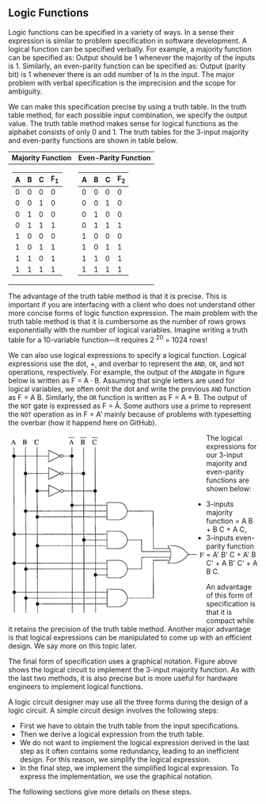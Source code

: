 ## Logic Functions

Logic functions can be specified in a variety of ways. In a sense their expression is similar to problem specification in software development. A logical function can be specified verbally. For example, a majority function can be specified as: Output should be 1 whenever the majority of the inputs is 1. Similarly, an even-parity function can be specified as: Output (parity bit) is 1 whenever there is an odd number of Is in the input. The major problem with verbal specification is the imprecision and the scope for ambiguity.

We can make this specification precise by using a truth table. In the truth table method, for each possible input combination, we specify the output value. The truth table method makes sense for logical functions as the alphabet consists of only 0 and 1. The truth tables for the 3-input majority and even-parity functions are shown in table below.

| Majority Function | Even-Parity Function |
|-------------------|----------------------|
| <table> <thead> <tr> <th>A</th> <th>B</th> <th>C</th> <th>F<sub>1</sub></th> </tr> <tbody> <tr> <td>0</td> <td>0</td> <td>0</td> <td>0</td> </tr> <tr> <td>0</td> <td>0</td> <td>1</td> <td>0</td> </tr> <tr> <td>0</td> <td>1</td> <td>0</td> <td>0</td> </tr> <tr> <td>0</td> <td>1</td> <td>1</td> <td>1</td> </tr> <tr> <td>1</td> <td>0</td> <td>0</td> <td>0</td> </tr> <tr> <td>1</td> <td>0</td> <td>1</td> <td>1</td> </tr> <tr> <td>1</td> <td>1</td> <td>0</td> <td>1</td> </tr> <tr> <td>1</td> <td>1</td> <td>1</td> <td>1</td> </tr> </tbody> </thead> </table>| <table> <thead> <tr> <th>A</th> <th>B</th> <th>C</th> <th>F<sub>2</sub></th> </tr> <tbody> <tr> <td>0</td> <td>0</td> <td>0</td> <td>0</td> </tr> <tr> <td>0</td> <td>0</td> <td>1</td> <td>0</td> </tr> <tr> <td>0</td> <td>1</td> <td>0</td> <td>0</td> </tr> <tr> <td>0</td> <td>1</td> <td>1</td> <td>1</td> </tr> <tr> <td>1</td> <td>0</td> <td>0</td> <td>0</td> </tr> <tr> <td>1</td> <td>0</td> <td>1</td> <td>1</td> </tr> <tr> <td>1</td> <td>1</td> <td>0</td> <td>1</td> </tr> <tr> <td>1</td> <td>1</td> <td>1</td> <td>1</td> </tr> </tbody> </thead> </table> |

The advantage of the truth table method is that it is precise. This is important if you are interfacing with a client who does not understand other more concise forms of logic function expression. The main problem with the truth table method is that it is cumbersome as the number of rows grows exponentially with the number of logical variables. Imagine writing a truth table for a 10-variable function—it requires 2 <sup>20</sup> = 1024 rows!

We can also use logical expressions to specify a logical function. Logical expressions use the dot, +, and overbar to represent the `AND`, `OR`, and `NOT` operations, respectively. For example, the output of the `AND`gate in figure below is written as F = A <span>&#183;</span> B. Assuming that single letters are used for logical variables, we often omit the dot and write the previous `AND` function as F = A B. Similarly, the `OR` function is written as F = A + B. The output of the `NOT` gate is expressed as F = <span>&Amacr;</span>. Some authors use a prime to represent the `NOT` operation as in F = A' mainly because of problems with typesetting the overbar (how it happend here on GitHub).

<img align="left" src="https://github.com/romuro-pauliv/Introduction-to-Assembly/blob/main/Part%20II%20-%20Computer%20Organization/static/Logical%20circuit%20to%20implement%20the%203-input%20majority%20function.png?raw=true" width=400 alt="Logical circuit to implement the 3-input majority function"/>

The logical expressions for our 3-input majority and even-parity functions are shown below:

- 3-inputs majority function = A B + B C + A C, 
- 3-inputs even-parity function = A' B' C + A' B C' + A B' C' + A B C.

An advantage of this form of specification is that it is compact while it retains the precision of the truth table method. Another major advantage is that logical expressions can be manipulated to come up with an efficient design. We say more on this topic later.

The final form of specification uses a graphical notation. Figure above shows the logical circuit to implement the 3-input majority function. As with the last two methods, it is also precise but is more useful for hardware engineers to implement logical functions.

A logic circuit designer may use all the three forms during the design of a logic circuit. A simple circuit design involves the following steps:

- First we have to obtain the truth table from the input specifications.
- Then we derive a logical expression from the truth table.
- We do not want to implement the logical expression derived in the last step as it often contains some redundancy, leading to an inefficient design. For this reason, we simplify the logical expression.
- In the final step, we implement the simplified logical expression. To express the implementation, we use the graphical notation.

The following sections give more details on these steps.

